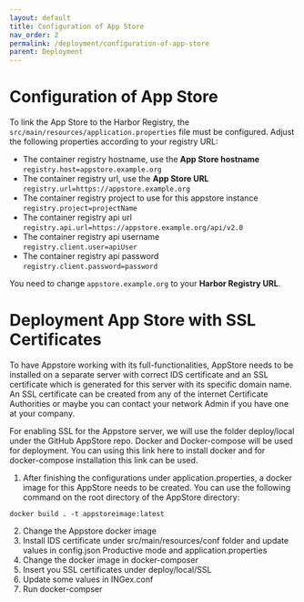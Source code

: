 ```yaml
---
layout: default
title: Configuration of App Store
nav_order: 2
permalink: /deployment/configuration-of-app-store
parent: Deployment
---
```


# Configuration of App Store

To link the App Store to the Harbor Registry, the `src/main/resources/application.properties` file must be configured. Adjust the following properties according to your registry URL:

* The container registry hostname, use the **App Store hostname** <br> `registry.host=appstore.example.org`
* The container registry url, use the **App Store URL** <br> `registry.url=https://appstore.example.org`
* The container registry project to use for this appstore instance <br> `registry.project=projectName`
* The container registry api url <br> `registry.api.url=https://appstore.example.org/api/v2.0`
* The container registry api username <br> `registry.client.user=apiUser`
* The container registry api password <br> `registry.client.password=password`

You need to change `appstore.example.org` to your **Harbor Registry URL**.  


# Deployment App Store with SSL Certificates

To have Appstore working with its full-functionalities, AppStore needs to be installed on a separate server with correct IDS certificate and an SSL certificate which is generated for this server with its specific domain name.  An SSL certificate can be created from any of the internet Certificate Authorities or maybe you can contact your network Admin if you have one at your company.

For enabling SSL for the Appstore server, we will use the folder deploy/local under the GitHub AppStore repo. Docker and Docker-compose will be used for deployment. You can using this link here to install docker and for docker-compose installation this link can be used. 

1. After finishing the configurations under application.properties, a docker image for this AppStore needs to be created. You can use the following command on the root directory of the AppStore directory:
```
docker build . -t appstoreimage:latest
```
2. Change the Appstore docker  image
3. Install IDS certificate under src/main/resources/conf folder and update values in config.json Productive mode and application.properties
4. Change the docker image in docker-composer
5. Insert you SSL certificates under deploy/local/SSL
6. Update some values in INGex.conf 
7. Run docker-compser 
